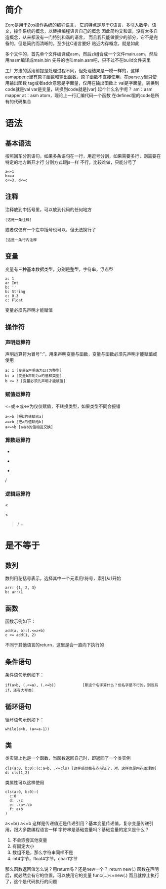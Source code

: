 # 简介
Zero是用于Zos操作系统的编程语言，
它的特点是基于C语言，多引入数学，语文，操作系统的概念，以替换编程语言自己的概念
因此简约又和谐，没有太多自造概念，从来都没有一门特别和谐的语言，
而且我只能做很少的部分，它不是完备的，但是简约而清晰的，至少比C语言要好
贴近内存概念，就是如此

多个文件的，首先单个文件编译成asm，然后zl组合成一个文件main.asm，然后用nasm编译成main.bin
先导的也叫main.asm吧，只不过不在build文件夹里

工厂方法的适用前提是处理过程不同，但处理结果是一模一样的，这样
asmapper.c里有原子函数和输出函数，原子函数不直接使用，在parse.y里只使用输出函数
tag或者addr意思是字面量，仅用在输出函数上
val是字面量，转换到code就是val
var是变量，转换到code就是[var]
起个什么名字呢？
am：asm mapper
at：asm atom，理论上一行汇编代码一个函数
在defined里的code是所有的代码集合
# 语法
## 基本语法
按照回车分割语句，如果多条语句在一行，用逗号分割，如果需要多行，则需要在特定的地方断开才行
分割方式跟js一样
不行，比较难做，只能分号了
```
a<=1
b<=a
c<=3, d<=c
```
## 注释
注释放到中括号里，可以放到代码的任何地方
```
[这是一条注释]
```
或者仅仅有一个左中括号也可以，但无法换行了
```
[这是一条行内注释
```
## 变量
变量有三种基本数据类型，分别是整型，字符串，浮点型
```
a: 1
a: Int
b: ''
b: String
c: 0.3
c: Float
```
变量必须先声明才能赋值
## 操作符
### 声明运算符
声明运算符为冒号“:”，用来声明变量与函数，变量与函数必须先声明才能赋值或使用
```
a: 1 [变量a声明值为1且为整型]
b: a [变量b声明为a的值和类型]
b <= 3 [变量必须先声明才能赋值]
```
### 赋值运算符
<=或=>或<=>为仅仅赋值，不转换类型，如果类型不同会报错
```
a<=b [把b的值赋给a]
a=>b [把a的值赋给b]
a<=>b [a与b的值相互交换]
```
### 算数运算符
+
-
*
/
### 逻辑运算符
<
>
\<
>/
=
# 是不等于
## 数列
数列用花括号表示，选择其中一个元素用\符号，索引从1开始
```
arr: {1, 2, 3}
b: arr\1
```
## 函数
函数示例如下：
```
add(a, b):(.<=a+b)
c <= add(1, 2)
```
不同于其他语言的return，这里是会一直向下执行的
## 条件语句
条件语句示例如下：
```
if(a>b, (.<=a), (.<=b))            [那这个名字算什么？但名字是不行的，别说有if，还有大写类]
```
## 循环语句
循环语句示例如下：
```
while(a>b, (a<=a-1))
```
## 类
类实际上也是一个函数，当函数返回自己时，即返回了一个类实例
```
cls(a:0, b:0):(c:a+b, .<=cls) [这样感觉都有点辩证了，对，这样也是内存原理的]
d: cls(1,2)
```
类属性可以这样使用
```
cls(a:0, b:0):(
  c:0
  d: .\c
  e: .\a+.\b
  f: a+b
)
```

a<=b()
a<=b 这样是传递值还是传递引用？基本变量传递值，复杂变量传递引用，跟大多数编程语言一样
字符串是基础变量吗？基础变量的定义是什么？
1. 不会嵌套其他变量
2. 有固定大小
3. 数组不是，那么字符串同样不是
4. int4字节，float4字节，char1字节

那么函数返回值怎么说？用return吗？还是new一个？
return new(.)
函数在声明后，就必然会有它的位置，可以使用它的变量
func(...)<=new(.)
而且就停止执行了，这个是代码执行的问题


